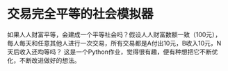 # 交易完全平等的社会模拟器
如果人人财富平等，会建成一个平等社会吗？假设人人财富数额一致（100元），每人每天和任意其他人进行一次交易，所有交易都是A付出10元，B收入10元，N天后收入还均等吗？
这是一个Python作业，觉得很有趣，便有种想把它不断优化，不断改进做好的想法。
